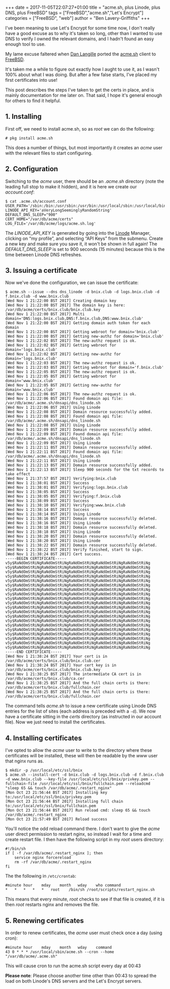 +++
date = 2017-11-05T22:07:27+01:00
title = "acme.sh, plus Linode, plus DNS, plus FreeBSD"
tags = ["FreeBSD","acme.sh","Let's Encrypt"]
categories =  ["FreeBSD", "web"]
author = "Ben Lavery-Griffiths"
+++

I've been meaning to use Let's Encrypt for some time now, I don't really have a good excuse as to why it's taken so long, other than I wanted to use DNS to verify I owned the relevant domains, and I hadn't found an easy enough tool to use.

My lame excuse faltered when [Dan Langille](http://dan.langille.org) ported the [acme.sh](https://github.com/Neilpang/acme.sh) client to [FreeBSD](http://www.freshports.org/security/acme.sh/).

It's taken me a while to figure out exactly how I aught to use it, as I wasn't 100% about what I was doing.  But after a few false starts, I've placed my first certificates into use!

This post describes the steps I've taken to get the certs in place, and is mainly documentation for me later on.  That said, I hope it's general enough for others to find it helpful.

## 1. Installing

First off, we need to install acme.sh, so as *root* we can do the following:

    # pkg install acme.sh

This does a number of things, but most importantly it creates an *acme* user with the relevant files to start configuring.

## 2. Configuration

Switching to the *acme* user, there should be an *.acme.sh* directory (note the leading full stop to make it hidden), and it is here we create our *account.conf*:

    $ cat .acme.sh/account.conf
    USER_PATH='/sbin:/bin:/usr/sbin:/usr/bin:/usr/local/sbin:/usr/local/bin:/var/db/acme/bin'
    LINODE_API_KEY='aVeryLongSeeminglyRandomString'
    DEFAULT_DNS_SLEEP="900"
    CERT_HOME="/var/db/acme/certs"
    LOG_FILE='/var/db/acme/logs/acme.sh.log'

The *LINODE_API_KEY* is generated by going into the [Linode](https://www.linode.com/?r=d626993fa474bf547382848bde302c23317e3898) Manager, clicking on “my profile”, and selecting “API Keys” from the submenu.  Create a new key and make sure you save it, it won't be shown in full again!
The *DEFAULT_DNS_SLEEP* is set to 900 seconds (15 minutes) because this is the time between Linode DNS refreshes.

## 3. Issuing a certificate

Now we've done the configuration, we can issue the certificate:

    $ acme.sh --issue --dns dns_linode -d bnix.club -d logs.bnix.club -d f.bnix.club -d www.bnix.club 
    [Wed Nov 1 21:22:00 BST 2017] Creating domain key
    [Wed Nov 1 21:22:00 BST 2017] The domain key is here: /var/db/acme/certs/bnix.club/bnix.club.key
    [Wed Nov 1 21:22:00 BST 2017] Multi domain='DNS:logs.bnix.club,DNS:f.bnix.club,DNS:www.bnix.club'
    [Wed Nov 1 21:22:00 BST 2017] Getting domain auth token for each domain
    [Wed Nov 1 21:22:00 BST 2017] Getting webroot for domain='bnix.club'
    [Wed Nov 1 21:22:00 BST 2017] Getting new-authz for domain='bnix.club'
    [Wed Nov 1 21:22:02 BST 2017] The new-authz request is ok.
    [Wed Nov 1 21:22:02 BST 2017] Getting webroot for domain='logs.bnix.club'
    [Wed Nov 1 21:22:02 BST 2017] Getting new-authz for domain='logs.bnix.club'
    [Wed Nov 1 21:22:03 BST 2017] The new-authz request is ok.
    [Wed Nov 1 21:22:03 BST 2017] Getting webroot for domain='f.bnix.club'
    [Wed Nov 1 21:22:05 BST 2017] The new-authz request is ok.
    [Wed Nov 1 21:22:05 BST 2017] Getting webroot for domain='www.bnix.club'
    [Wed Nov 1 21:22:05 BST 2017] Getting new-authz for domain='www.bnix.club'
    [Wed Nov 1 21:22:06 BST 2017] The new-authz request is ok.
    [Wed Nov 1 21:22:06 BST 2017] Found domain api file: /var/db/acme/.acme.sh/dnsapi/dns_linode.sh
    [Wed Nov 1 21:22:06 BST 2017] Using Linode
    [Wed Nov 1 21:22:08 BST 2017] Domain resource successfully added.
    [Wed Nov 1 21:22:08 BST 2017] Found domain api file: /var/db/acme/.acme.sh/dnsapi/dns_linode.sh
    [Wed Nov 1 21:22:08 BST 2017] Using Linode
    [Wed Nov 1 21:22:09 BST 2017] Domain resource successfully added.
    [Wed Nov 1 21:22:09 BST 2017] Found domain api file: /var/db/acme/.acme.sh/dnsapi/dns_linode.sh
    [Wed Nov 1 21:22:09 BST 2017] Using Linode
    [Wed Nov 1 21:22:11 BST 2017] Domain resource successfully added.
    [Wed Nov 1 21:22:11 BST 2017] Found domain api file: /var/db/acme/.acme.sh/dnsapi/dns_linode.sh
    [Wed Nov 1 21:22:11 BST 2017] Using Linode
    [Wed Nov 1 21:22:13 BST 2017] Domain resource successfully added.
    [Wed Nov 1 21:22:13 BST 2017] Sleep 900 seconds for the txt records to take effect
    [Wed Nov 1 21:37:57 BST 2017] Verifying:bnix.club
    [Wed Nov 1 21:38:01 BST 2017] Success
    [Wed Nov 1 21:38:01 BST 2017] Verifying:logs.bnix.club
    [Wed Nov 1 21:38:05 BST 2017] Success
    [Wed Nov 1 21:38:05 BST 2017] Verifying:f.bnix.club
    [Wed Nov 1 21:38:09 BST 2017] Success
    [Wed Nov 1 21:38:10 BST 2017] Verifying:www.bnix.club
    [Wed Nov 1 21:38:14 BST 2017] Success
    [Wed Nov 1 21:38:14 BST 2017] Using Linode
    [Wed Nov 1 21:38:16 BST 2017] Domain resource successfully deleted.
    [Wed Nov 1 21:38:16 BST 2017] Using Linode
    [Wed Nov 1 21:38:18 BST 2017] Domain resource successfully deleted.
    [Wed Nov 1 21:38:18 BST 2017] Using Linode
    [Wed Nov 1 21:38:20 BST 2017] Domain resource successfully deleted.
    [Wed Nov 1 21:38:20 BST 2017] Using Linode
    [Wed Nov 1 21:38:22 BST 2017] Domain resource successfully deleted.
    [Wed Nov 1 21:38:22 BST 2017] Verify finished, start to sign.
    [Wed Nov 1 21:38:24 BST 2017] Cert success.
    -----BEGIN CERTIFICATE-----
    v5y$RaNdOmStRiNgRaNdOmStRiNgRaNdOmStRiNgRaNdOmStRiNgRaNdOmStRiNg
    v5y$RaNdOmStRiNgRaNdOmStRiNgRaNdOmStRiNgRaNdOmStRiNgRaNdOmStRiNg
    v5y$RaNdOmStRiNgRaNdOmStRiNgRaNdOmStRiNgRaNdOmStRiNgRaNdOmStRiNg
    v5y$RaNdOmStRiNgRaNdOmStRiNgRaNdOmStRiNgRaNdOmStRiNgRaNdOmStRiNg
    v5y$RaNdOmStRiNgRaNdOmStRiNgRaNdOmStRiNgRaNdOmStRiNgRaNdOmStRiNg
    v5y$RaNdOmStRiNgRaNdOmStRiNgRaNdOmStRiNgRaNdOmStRiNgRaNdOmStRiNg
    v5y$RaNdOmStRiNgRaNdOmStRiNgRaNdOmStRiNgRaNdOmStRiNgRaNdOmStRiNg
    v5y$RaNdOmStRiNgRaNdOmStRiNgRaNdOmStRiNgRaNdOmStRiNgRaNdOmStRiNg
    v5y$RaNdOmStRiNgRaNdOmStRiNgRaNdOmStRiNgRaNdOmStRiNgRaNdOmStRiNg
    v5y$RaNdOmStRiNgRaNdOmStRiNgRaNdOmStRiNgRaNdOmStRiNgRaNdOmStRiNg
    v5y$RaNdOmStRiNgRaNdOmStRiNgRaNdOmStRiNgRaNdOmStRiNgRaNdOmStRiNg
    v5y$RaNdOmStRiNgRaNdOmStRiNgRaNdOmStRiNgRaNdOmStRiNgRaNdOmStRiNg
    v5y$RaNdOmStRiNgRaNdOmStRiNgRaNdOmStRiNgRaNdOmStRiNgRaNdOmStRiNg
    v5y$RaNdOmStRiNgRaNdOmStRiNgRaNdOmStRiNgRaNdOmStRiNgRaNdOmStRiNg
    v5y$RaNdOmStRiNgRaNdOmStRiNgRaNdOmStRiNgRaNdOmStRiNgRaNdOmStRiNg
    v5y$RaNdOmStRiNgRaNdOmStRiNgRaNdOmStRiNgRaNdOmStRiNgRaNdOmStRiNg
    v5y$RaNdOmStRiNgRaNdOmStRiNgRaNdOmStRiNgRaNdOmStRiNgRaNdOmStRiNg
    v5y$RaNdOmStRiNgRaNdOmStRiNgRaNdOmStRiNgRaNdOmStRiNgRaNdOmStRiNg
    v5y$RaNdOmStRiNgRaNdOmStRiNgRaNdOmStRiNgRaNdOmStRiNgRaNdOmStRiNg
    v5y$RaNdOmStRiNgRaNdOmStRiNgRaNdOmStRiNgRaNdOmStRiNgRaNdOmStRiNg
    -----END CERTIFICATE-----
    [Wed Nov 1 21:38:24 BST 2017] Your cert is in  /var/db/acme/certs/bnix.club/bnix.club.cer 
    [Wed Nov 1 21:38:24 BST 2017] Your cert key is in  /var/db/acme/certs/bnix.club/bnix.club.key 
    [Wed Nov 1 21:38:25 BST 2017] The intermediate CA cert is in  /var/db/acme/certs/bnix.club/ca.cer 
    [Wed Nov 1 21:38:25 BST 2017] And the full chain certs is there:  /var/db/acme/certs/bnix.club/fullchain.cer 
    [Wed Nov 1 21:38:25 BST 2017] And the full chain certs is there:  /var/db/acme/certs/bnix.club/fullchain.cer 

The command tells *acme.sh* to issue a new certificate using Linode DNS entries for the list of sites (each address is preceded with a `-d`).  We now have a certificate sitting in the *certs* directory (as instructed in our account file).  Now we just need to install the certificates.  

## 4. Installing certificates

I've opted to allow the *acme* user to write to the directory where these certificates will be installed, these will then be readable by the *www* user that nginx runs as.

    $ mkdir -p /usr/local/etc/ssl/bnix
    $ acme.sh --install-cert -d bnix.club -d logs.bnix.club -d f.bnix.club -d www.bnix.club --key-file /usr/local/etc/ssl/bnix/privkey.pem --fullchain-file /usr/local/etc/ssl/bnix/fullchain.pem --reloadcmd "sleep 65 && touch /var/db/acme/.restart_nginx"
    [Mon Oct 23 21:56:44 BST 2017] Installing key to:/usr/local/etc/ssl/bnix/privkey.pem
    [Mon Oct 23 21:56:44 BST 2017] Installing full chain to:/usr/local/etc/ssl/bnix/fullchain.pem
    [Mon Oct 23 21:56:44 BST 2017] Run reload cmd: sleep 65 && touch /var/db/acme/.restart_nginx
    [Mon Oct 23 21:57:49 BST 2017] Reload success

You'll notice the odd reload command there.  I don't want to give the *acme* user direct permission to restart nginx, so instead I wait for a time and create restart file.  I then have the following script in my *root* users directory:

    #!/bin/sh
    if [ -f /var/db/acme/.restart_nginx ]; then
    	service nginx forcereload
    	rm -rf /var/db/acme/.restart_nginx
    fi

The the following in `/etc/crontab`:

    #minute	hour	mday	month	wday	who	command
    *	*	*	*	*	root	/bin/sh /root/scripts/restart_nginx.sh

This means that every minute, *root* checks to see if that file is created, if it is then *root* restarts nginx and removes the file.

## 5. Renewing certificates 

In order to renew certificates, the *acme* user must check once a day (using cron):

    #minute	hour	mday	month	wday	command
    43 0 * * * /usr/local/sbin/acme.sh --cron --home "/var/db/acme/.acme.sh"

This will cause cron to run the acme.sh script every day at 00:43

**Please note**: Please choose another time other than 00:43 to spread the load on both Linode's DNS servers and the Let's Encrypt servers.
